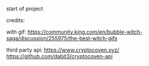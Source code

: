 start of project

credits:

with gif: https://community.king.com/en/bubble-witch-saga/discussion/255975/the-best-witch-gifs

third party api:
https://www.cryptocoven.xyz/
https://github.com/dabit3/cryptocoven-api